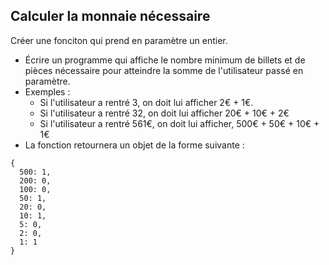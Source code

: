 ## Calculer la monnaie nécessaire

Créer une fonciton qui prend en paramètre un entier.
* Écrire un programme qui affiche le nombre minimum de billets et de pièces nécessaire pour atteindre la somme de l'utilisateur passé en paramètre.
* Exemples :
  * Si l'utilisateur a rentré 3, on doit lui afficher 2€ + 1€.
  * Si l'utilisateur a rentré 32, on doit lui afficher 20€ + 10€ + 2€
  * Si l'utilisateur a rentré 561€, on doit lui afficher, 500€ + 50€ + 10€ + 1€
* La fonction retournera un objet de la forme suivante :
```
{
  500: 1,
  200: 0,
  100: 0,
  50: 1,
  20: 0,
  10: 1,
  5: 0,
  2: 0,
  1: 1
}
```
